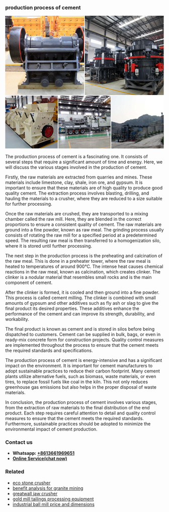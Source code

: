 <h3>production process of cement</h3><img src='1704856921.jpg' alt=''><p>The production process of cement is a fascinating one. It consists of several steps that require a significant amount of time and energy. Here, we will discuss the various stages involved in the production of cement.</p><p>Firstly, the raw materials are extracted from quarries and mines. These materials include limestone, clay, shale, iron ore, and gypsum. It is important to ensure that these materials are of high quality to produce good quality cement. The extraction process involves blasting, drilling, and hauling the materials to a crusher, where they are reduced to a size suitable for further processing.</p><p>Once the raw materials are crushed, they are transported to a mixing chamber called the raw mill. Here, they are blended in the correct proportions to ensure a consistent quality of cement. The raw materials are ground into a fine powder, known as raw meal. The grinding process usually consists of rotating the raw mill for a specified period at a predetermined speed. The resulting raw meal is then transferred to a homogenization silo, where it is stored until further processing.</p><p>The next step in the production process is the preheating and calcination of the raw meal. This is done in a preheater tower, where the raw meal is heated to temperatures of around 900°C. The intense heat causes chemical reactions in the raw meal, known as calcination, which creates clinker. The clinker is a nodular material that resembles small rocks and is the main component of cement.</p><p>After the clinker is formed, it is cooled and then ground into a fine powder. This process is called cement milling. The clinker is combined with small amounts of gypsum and other additives such as fly ash or slag to give the final product its desired properties. These additives enhance the performance of the cement and can improve its strength, durability, and workability.</p><p>The final product is known as cement and is stored in silos before being dispatched to customers. Cement can be supplied in bulk, bags, or even in ready-mix concrete form for construction projects. Quality control measures are implemented throughout the process to ensure that the cement meets the required standards and specifications.</p><p>The production process of cement is energy-intensive and has a significant impact on the environment. It is important for cement manufacturers to adopt sustainable practices to reduce their carbon footprint. Many cement plants utilize alternative fuels, such as biomass, waste materials, or even tires, to replace fossil fuels like coal in the kiln. This not only reduces greenhouse gas emissions but also helps in the proper disposal of waste materials.</p><p>In conclusion, the production process of cement involves various stages, from the extraction of raw materials to the final distribution of the end product. Each step requires careful attention to detail and quality control measures to ensure that the cement meets the required standards. Furthermore, sustainable practices should be adopted to minimize the environmental impact of cement production.</p><h3>Contact us</h3><ul><li><strong>Whatsapp:&nbsp;<a href="https://wa.me/8613661969651">+8613661969651</a></strong></li><li><a href="https://swt.shibang-china.com/?git&amp;zhl&amp;production process of cement"><strong>Online Service(chat now)</strong></a></li></ul><h3>Related</h3><ul><li><a href='eco stone crusher.md'>eco stone crusher</a></li><li><a href='benefit analysis for granite mining.md'>benefit analysis for granite mining</a></li><li><a href='greatwall jaw crusher.md'>greatwall jaw crusher</a></li><li><a href='gold mill tailings processing equipment.md'>gold mill tailings processing equipment</a></li><li><a href='industrial ball mill price and dimensions.md'>industrial ball mill price and dimensions</a></li></ul>